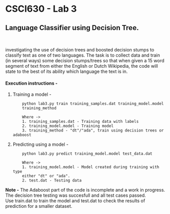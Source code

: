 <h1>CSCI630 - Lab 3</h1>
<h2>Language Classifier using Decision Tree.</h2>
<br>

investigating the use of decision trees and boosted decision stumps to
classify text as one of two languages. The task is to collect data and train 
(in several ways) some decision stumps/trees so that when given a 15 word segment of text from either the
English or Dutch Wikipedia, the code will state to the best of its ability 
which language the text is in.

<h4>Execution instructions -</h4>
<ol>
    <li>Training a model -</li>

        python lab3.py train training_samples.dat training_model.model 
        training_method

        Where ->
        1. training_samples.dat - Training data with labels
        2. training_model.model - Training model
        3. training_method - "dt"/"ada", train using decision trees or adaboost


<li>Predicting using a model -</li>

        python lab3.py predict training_model.model test_data.dat
        
        Where ->
        1. training_model.model - Model created during training with type 
        either "dt" or "ada".
        2. test.dat - Testing data

</ol>

<b>Note -</b>
The Adaboost part of the code is incomplete and a work in progress.<br>
The decision tree testing was succesfull and all test cases passed.<br>
Use train.dat to train the model and test.dat to check the results of 
prediction for a smaller dataset.